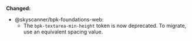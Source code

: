 **Changed:**

- @skyscanner/bpk-foundations-web:
  - The `bpk-textarea-min-height` token is now deprecated. To migrate, use an equivalent spacing value.
